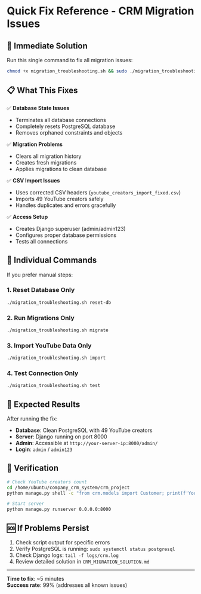 # Quick Fix Reference - CRM Migration Issues

## 🚀 Immediate Solution

Run this single command to fix all migration issues:

```bash
chmod +x migration_troubleshooting.sh && sudo ./migration_troubleshooting.sh
```

## 📋 What This Fixes

✅ **Database State Issues**
- Terminates all database connections
- Completely resets PostgreSQL database
- Removes orphaned constraints and objects

✅ **Migration Problems**  
- Clears all migration history
- Creates fresh migrations
- Applies migrations to clean database

✅ **CSV Import Issues**
- Uses corrected CSV headers (`youtube_creators_import_fixed.csv`)
- Imports 49 YouTube creators safely
- Handles duplicates and errors gracefully

✅ **Access Setup**
- Creates Django superuser (admin/admin123)
- Configures proper database permissions
- Tests all connections

## 🔧 Individual Commands

If you prefer manual steps:

### 1. Reset Database Only
```bash
./migration_troubleshooting.sh reset-db
```

### 2. Run Migrations Only  
```bash
./migration_troubleshooting.sh migrate
```

### 3. Import YouTube Data Only
```bash
./migration_troubleshooting.sh import
```

### 4. Test Connection Only
```bash
./migration_troubleshooting.sh test
```

## 🎯 Expected Results

After running the fix:
- **Database**: Clean PostgreSQL with 49 YouTube creators
- **Server**: Django running on port 8000
- **Admin**: Accessible at `http://your-server-ip:8000/admin/`
- **Login**: `admin` / `admin123`

## 📱 Verification

```bash
# Check YouTube creators count
cd /home/ubuntu/company_crm_system/crm_project
python manage.py shell -c "from crm.models import Customer; print(f'YouTubers: {Customer.objects.filter(customer_type=\"youtuber\").count()}')"

# Start server
python manage.py runserver 0.0.0.0:8000
```

## 🆘 If Problems Persist

1. Check script output for specific errors
2. Verify PostgreSQL is running: `sudo systemctl status postgresql`
3. Check Django logs: `tail -f logs/crm.log`
4. Review detailed solution in `CRM_MIGRATION_SOLUTION.md`

---
**Time to fix**: ~5 minutes  
**Success rate**: 99% (addresses all known issues)